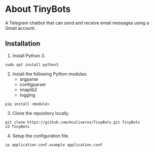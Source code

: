 # About TinyBots
A Telegram chatbot that can send and receive email messages using a Gmail account.

## Installation
1. Install Python 3.
```
sudo apt install python3
```
2. Install the following Python modules:
    * argparse
    * configparser
    * imaplib2
    * logging
 ```
 pip install <module>
 ```
3. Clone the repository locally.
```
git clone https://github.com/mcoliveros/TinyBots.git TinyBots
cd TinyBots
```
4. Setup the configuration file.
```
cp application.conf.example application.conf
```